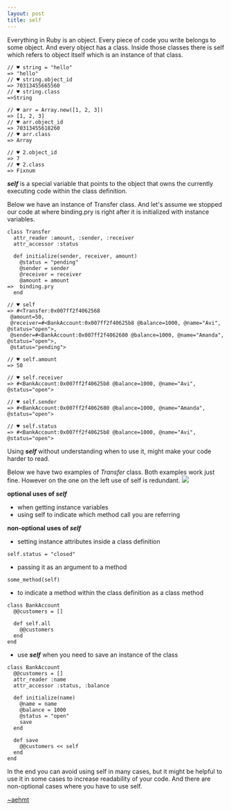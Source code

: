 ```yaml
---
layout: post
title: self
---
```

Everything in Ruby is an object. Every piece of code you write belongs to some object. And every object has a class. Inside those classes there is self which refers to object itself which is an instance of that class.

```
// ♥ string = "hello"
=> "hello"
// ♥ string.object_id
=> 70313455665560
// ♥ string.class
=>String
```
```
// ♥ arr = Array.new([1, 2, 3])
=> [1, 2, 3]
// ♥ arr.object_id
=> 70313455618260
// ♥ arr.class
=> Array
```
```
// ♥ 2.object_id
=> 7
// ♥ 2.class
=> Fixnum
```

***self*** is a special variable that points to the object that owns the currently executing code within the class definition.

Below we have an instance of Transfer class. And let's assume we stopped our code at where binding.pry is right after it is initialized with instance variables.

```
class Transfer
  attr_reader :amount, :sender, :receiver
  attr_accessor :status

  def initialize(sender, receiver, amount)
    @status = "pending"
    @sender = sender
    @receiver = receiver
    @amount = amount
=>  binding.pry
  end
```
```
// ♥ self
=> #<Transfer:0x007ff2f4062568
 @amount=50,
 @receiver=#<BankAccount:0x007ff2f40625b8 @balance=1000, @name="Avi", @status="open">,
 @sender=#<BankAccount:0x007ff2f4062680 @balance=1000, @name="Amanda", @status="open">,
 @status="pending">

// ♥ self.amount
=> 50

// ♥ self.receiver
=> #<BankAccount:0x007ff2f40625b8 @balance=1000, @name="Avi", @status="open">

// ♥ self.sender
=> #<BankAccount:0x007ff2f4062680 @balance=1000, @name="Amanda", @status="open">

// ♥ self.status
=> #<BankAccount:0x007ff2f40625b8 @balance=1000, @name="Avi", @status="open">
```


Using ***self*** without understanding when to use it, might make your code harder to read. 

Below we have two examples of *Transfer* class. Both examples work just fine. However on the one on the left use of self is redundant.
![](http://i.imgur.com/QFWe38s.png)

**optional uses of *self***

* when getting instance variables 
* using self to indicate which method call you are referring 


<!-- ![](http://i.imgur.com/1ErE24R.png) -->


**non-optional uses of *self***

* setting instance attributes inside a class definition
```
self.status = "closed"
```
* passing it as an argument to a method
```
some_method(self)
```
* to indicate a method within the class definition as a class method

```
class BankAccount
  @@customers = []

  def self.all
    @@customers
  end
end
```

 * use ***self*** when you need to save an instance of the class

```
class BankAccount
  @@customers = []
  attr_reader :name
  attr_accessor :status, :balance

  def initialize(name)
    @name = name
    @balance = 1000
    @status = "open"
    save
  end

  def save
    @@customers << self
  end
end
```

In the end you can avoid using self in many cases, but it might be helpful to use it in some cases to increase readability of your code. And there are non-optional cases where you have to use self. 

[~aehmt](https://github.com/aehmt/)








